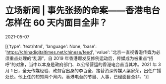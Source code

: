 # 立场新闻 | 事先张扬的命案——香港电台怎样在 60 天内面目全非？

2021-05-07

[{'type': 'text/html', 'language': None, 'base': 'https://chinadigitaltimes.net/chinese/feed', 'value': '北京一直视香港传媒为必须重点处理的“乱源”，自 2019 年香港爆发反修例运动后，传媒成为被重点“招呼”的对象，当中以本身是政府部门、以公帑营运的香港电台首当其冲。2021 年 3 月 1 日，全无传媒经验、政务官出身的李百全，接替资深传媒人梁家荣，出任广播处长。他上任的短短两个月内，香港电台的节目、人事，已经面目全非。'}]